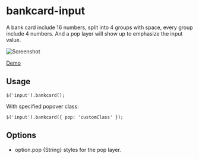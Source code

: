 bankcard-input
==============

A bank card include 16 numbers, split into 4 groups with space, every group include
4 numbers. And a pop layer will show up to emphasize the input value.

![Screenshot]()

[Demo](http://hulufei.github.io/bankcard-input/demo.html)

## Usage

`$('input').bankcard();`

With specified popover class:

`$('input').bankcard({ pop: 'customClass' });`

## Options

- option.pop {String} styles for the pop layer.
